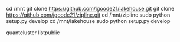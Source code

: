   cd /mnt
  git clone https://github.com/jgoode21/lakehouse.git 
git clone https://github.com/jgoode21/zipline.git
cd /mnt/zipline
sudo python setup.py develop
cd /mnt/lakehouse
sudo python setup.py develop


quantcluster listpublic
